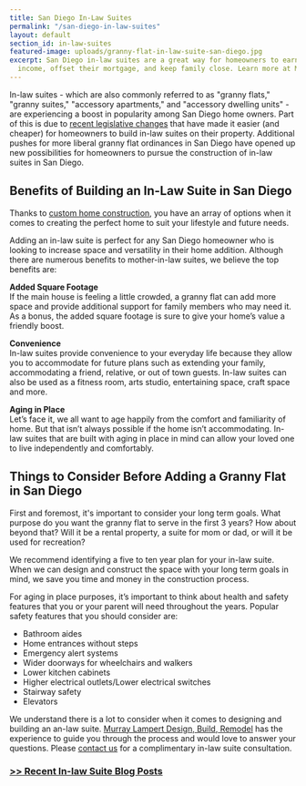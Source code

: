 ```yaml
---
title: San Diego In-Law Suites
permalink: "/san-diego-in-law-suites"
layout: default
section_id: in-law-suites
featured-image: uploads/granny-flat-in-law-suite-san-diego.jpg
excerpt: San Diego in-law suites are a great way for homeowners to earn additional
  income, offset their mortgage, and keep family close. Learn more at Murray Lampert
---
```


In-law suites - which are also commonly referred to as "granny flats," "granny suites," "accessory apartments," and "accessory dwelling units" - are experiencing a boost in popularity among San Diego home owners. Part of this is due to [recent legislative changes](http://leginfo.legislature.ca.gov/faces/billNavClient.xhtml?bill_id=201520160SB1069) that have made it easier (and cheaper) for homeowners to build in-law suites on their property. Additional pushes for more liberal granny flat ordinances in San Diego have opened up new possibilities for homeowners to pursue the construction of in-law suites in San Diego.

## Benefits of Building an In-Law Suite in San Diego

Thanks to [custom home construction](/san-diego-design-build-contractors), you have an array of options when it comes to creating the perfect home to suit your lifestyle and future needs.

Adding an in-law suite is perfect for any San Diego homeowner who is looking to increase space and versatility in their home addition. Although there are numerous benefits to mother-in-law suites, we believe the top benefits are:

**Added Square Footage**  
If the  main house is feeling a little crowded, a granny flat can add more space and provide additional support for family members who may need it. As a bonus, the added square footage is sure to give your home’s value a friendly boost.

**Convenience**  
In-law suites provide convenience to your everyday life because they allow you to accommodate for future plans such as extending your family, accommodating a friend, relative, or out of town guests. In-law suites can also be used as a fitness room, arts studio, entertaining space, craft space and more.

**Aging in Place**  
Let’s face it, we all want to age happily from the comfort and familiarity of home. But that isn’t always possible if the home isn’t accommodating. In-law suites that are built with aging in place in mind can allow your loved one to live independently and comfortably.

## Things to Consider Before Adding a Granny Flat in San Diego

First and foremost, it's important to consider your long term goals. What purpose do you want the granny flat to serve in the first 3 years? How about beyond that? Will it be a rental property, a suite for mom or dad, or will it be used for recreation?

We recommend identifying a five to ten year plan for your in-law suite. When we can design and construct the space with your long term goals in mind, we save you time and money in the construction process.

For aging in place purposes, it’s important to think about health and safety features that you or your parent will need throughout the years. Popular safety features that you should consider are:

- Bathroom aides
- Home entrances without steps
- Emergency alert systems
- Wider doorways for wheelchairs and walkers
- Lower kitchen cabinets
- Higher electrical outlets/Lower electrical switches
- Stairway safety
- Elevators

We understand there is a lot to consider when it comes to designing and building an an-law suite. [Murray Lampert Design, Build, Remodel](/) has the experience to guide you through the process and would love to answer your questions. Please [contact us](/contact) for a complimentary in-law suite consultation.

### [>> Recent In-law Suite Blog Posts](/blog/categories/#in-law-suites)
